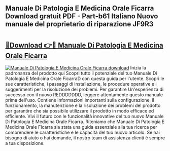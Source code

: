## Manuale Di Patologia E Medicina Orale Ficarra Download gratuit PDF - Part-b61 Italiano Nuovo manuale del proprietario di riparazione JF9R3

# <h2><a href="http://df9oqo.blite.top/?on=Manuale+Di+Patologia+E+Medicina+Orale+Ficarra">🔗Download 👉🔴 Manuale Di Patologia E Medicina Orale Ficarra</a></h2>

[![Manuale Di Patologia E Medicina Orale Ficarra download](https://i.imgur.com/lujVjoI.png)](http://df9oqo.blite.top/?on=Manuale+Di+Patologia+E+Medicina+Orale+Ficarra)
Inizia la padronanza del prodotto qui Scopri tutto il potenziale del tuo Manuale Di Patologia E Medicina Orale FicarraD con questa guida per l'utente. Scopri le sue caratteristiche, i passaggi di installazione, le procedure operative e i suggerimenti per la risoluzione dei problemi. Per garantire Un'esperienza di successo con il nuovo REDDDDDDD, leggere attentamente questo manuale prima dell'uso. Contiene informazioni importanti sulla configurazione, il funzionamento, la manutenzione e la risoluzione dei problemi del prodotto per garantire che sia possibile utilizzare il prodotto in modo efficace ed efficiente. Vivi il futuro con le funzionalità innovative del tuo nuovo Manuale Di Patologia E Medicina Orale Ficarra. Riteniamo che Manuale Di Patologia E Medicina Orale Ficarra sia stata una guida essenziale alla tua ricerca per comprendere le caratteristiche e le capacità del tuo nuovo articolo. Se hai bisogno di aiuto o hai domande, il nostro team di assistenza clienti è sempre a tua disposizione.
